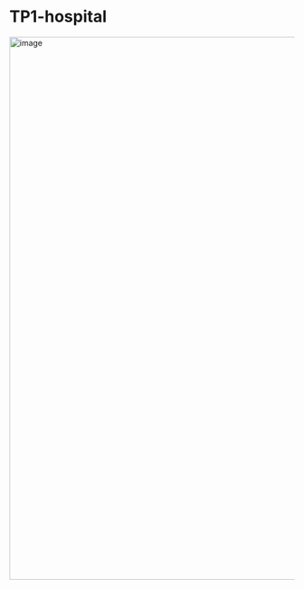 # TP1-hospital
<img width="960" alt="image" src="https://user-images.githubusercontent.com/119487198/236426454-6b7f32fc-dd1a-423b-9e37-7ff00b06a4b3.png">
